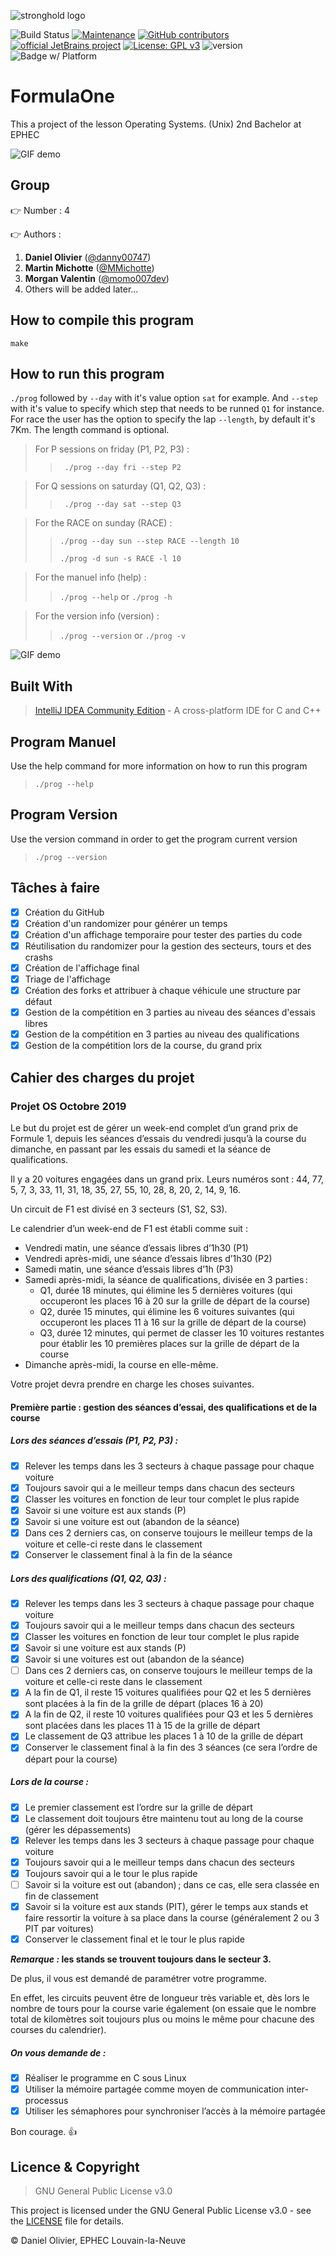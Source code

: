 ![stronghold logo](img/car.jpg)

![Build Status](https://img.shields.io/badge/build-passing%20-green)
[![Maintenance](https://img.shields.io/badge/Maintained%3F-yes-green.svg)](https://GitHub.com/Naereen/StrapDown.js/graphs/commit-activity)
[![GitHub contributors](https://camo.githubusercontent.com/72f84692f9f89555c176bb9e0eca9cf08d97fec9/68747470733a2f2f696d672e736869656c64732e696f2f62616467652f636f6e747269627574696f6e732d77656c636f6d652d6f72616e67652e737667)](https://github.com/danny00747/FormulaOne/settings/collaboration)
[![official JetBrains project](http://jb.gg/badges/official.svg)](https://confluence.jetbrains.com/display/ALL/JetBrains+on+GitHub)
[![License: GPL v3](https://img.shields.io/badge/License-GPLv3-blue.svg)](https://www.gnu.org/licenses/gpl-3.0)
![version](https://img.shields.io/badge/version-2.0-blue)
![Badge w/ Platform](https://img.shields.io/badge/platform-linux--64-lightgrey)


# FormulaOne

This a project of the lesson Operating Systems. (Unix) 2nd Bachelor at EPHEC 

![GIF demo](img/output.gif)

## Group

:point_right: Number : 4

:point_right: Authors :

1. **Daniel Olivier** ([@danny00747](https://github.com/danny00747 "danny00747"))
2. **Martin Michotte** ([@MMichotte](https://github.com/MMichotte "Martin Michotte"))
3. **Morgan Valentin** ([@momo007dev](https://github.com/momo007dev "Morgan Valentin"))
4. Others will be added later... 

## How to compile this program

`make`

## How to run this program

`./prog` followed by `--day` with it's value option `sat` for example. And `--step` 
 with it's value to specify which step that needs to be runned `Q1` for instance. 
 For race the user has the option to specify the lap `--length`, 
 by default it's 7Km. The length command is optional. 
 
> For P sessions on friday (P1, P2, P3) :
>
>>
>>``` ./prog --day fri --step P2```
>>

> For Q sessions on saturday (Q1, Q2, Q3) :
>
>>
>>``` ./prog --day sat --step Q3```
>>

> For the RACE on sunday (RACE) :
>
>>
>>``` ./prog --day sun --step RACE --length 10 ```
>>
>>``` ./prog -d sun -s RACE -l 10 ```
>>

> For the manuel info (help) :
>
>>
>>``` ./prog --help ``` or ``` ./prog -h ``` 
>>

> For the version info (version) :
>
>>
>>``` ./prog --version ``` or ``` ./prog -v ``` 
>>

![GIF demo](img/how-to-run-prog.gif.gif)

## Built With

> [IntelliJ IDEA Community Edition](https://www.jetbrains.com/clion/) - A cross-platform IDE for C and C++

## Program Manuel

Use the help command for more information on how to run this program

>``` ./prog --help ```
>

## Program Version

Use the version command in order to get the program current version 

>``` ./prog --version ```

## Tâches à faire

- [x] Création du GitHub
- [x] Création d'un randomizer pour générer un temps
- [x] Création d'un affichage temporaire pour tester des parties du code
- [x] Réutilisation du randomizer pour la gestion des secteurs, tours et des crashs
- [x] Création de l'affichage final
- [x] Triage de l'affichage
- [x] Création des forks et attribuer à chaque véhicule une structure par défaut
- [x] Gestion de la compétition en 3 parties au niveau des séances d'essais libres
- [x] Gestion de la compétition en 3 parties au niveau des qualifications
- [x] Gestion de la compétition lors de la course, du grand prix

## Cahier des charges du projet

### Projet OS Octobre 2019

Le but du projet est de gérer un week-end complet d’un grand prix de Formule 1, depuis les séances d’essais du vendredi jusqu’à la course du dimanche, en passant par les essais du samedi et la séance de qualifications.

Il y a 20 voitures engagées dans un grand prix.
Leurs numéros sont : 44, 77, 5, 7, 3, 33, 11, 31, 18, 35, 27, 55, 10, 28, 8, 20, 2, 14, 9, 16.

Un circuit de F1 est divisé en 3 secteurs (S1, S2, S3).

Le calendrier d’un week-end de F1 est établi comme suit :

- Vendredi matin, une séance d’essais libres d’1h30 (P1)
- Vendredi après-midi, une séance d’essais libres d’1h30 (P2)
- Samedi matin, une séance d’essais libres d’1h (P3)
- Samedi après-midi, la séance de qualifications, divisée en 3 parties :
  - Q1, durée 18 minutes, qui élimine les 5 dernières voitures (qui occuperont les places 16 à 20 sur la grille de départ de la course)
  - Q2, durée 15 minutes, qui élimine les 6 voitures suivantes (qui occuperont les places 11 à 16 sur la grille de départ de la course)
  - Q3, durée 12 minutes, qui permet de classer les 10 voitures restantes pour établir les 10 premières places sur la grille de départ de la course
- Dimanche après-midi, la course en elle-même.

Votre projet devra prendre en charge les choses suivantes.

#### Première partie : gestion des séances d’essai, des qualifications et de la course

##### Lors des séances d’essais (P1, P2, P3) :

- [x] Relever les temps dans les 3 secteurs à chaque passage pour chaque voiture
- [x] Toujours savoir qui a le meilleur temps dans chacun des secteurs
- [x] Classer les voitures en fonction de leur tour complet le plus rapide
- [x] Savoir si une voiture est aux stands (P)
- [x] Savoir si une voiture est out (abandon de la séance)
- [x] Dans ces 2 derniers cas, on conserve toujours le meilleur temps de la voiture et celle-ci reste dans le classement
- [x] Conserver le classement final à la fin de la séance

##### Lors des qualifications (Q1, Q2, Q3) :

- [x] Relever les temps dans les 3 secteurs à chaque passage pour chaque voiture
- [x] Toujours savoir qui a le meilleur temps dans chacun des secteurs
- [x] Classer les voitures en fonction de leur tour complet le plus rapide
- [x] Savoir si une voiture est aux stands (P)
- [x] Savoir si une voitures est out (abandon de la séance)
- [ ] Dans ces 2 derniers cas, on conserve toujours le meilleur temps de la voiture et celle-ci reste dans le classement
- [x] A la fin de Q1, il reste 15 voitures qualifiées pour Q2 et les 5 dernières sont placées à la fin de la grille de départ (places 16 à 20)
- [x] A la fin de Q2, il reste 10 voitures qualifiées pour Q3 et les 5 dernières sont placées dans les places 11 à 15 de la grille de départ
- [x] Le classement de Q3 attribue les places 1 à 10 de la grille de départ
- [x] Conserver le classement final à la fin des 3 séances (ce sera l’ordre de départ pour la course)

##### Lors de la course :

- [x] Le premier classement est l’ordre sur la grille de départ
- [x] Le classement doit toujours être maintenu tout au long de la course (gérer les dépassements)
- [x] Relever les temps dans les 3 secteurs à chaque passage pour chaque voiture
- [x] Toujours savoir qui a le meilleur temps dans chacun des secteurs
- [x] Toujours savoir qui a le tour le plus rapide
- [ ] Savoir si la voiture est out (abandon) ; dans ce cas, elle sera classée en fin de classement
- [x] Savoir si la voiture est aux stands (PIT), gérer le temps aux stands et faire ressortir la voiture à sa place dans la course (généralement 2 ou 3 PIT par voitures)
- [x] Conserver le classement final et le tour le plus rapide

**_Remarque :_ les stands se trouvent toujours dans le secteur 3.**

De plus, il vous est demandé de paramétrer votre programme.

En effet, les circuits peuvent être de longueur très variable et, dès lors le nombre de tours pour la course varie également (on essaie que le nombre total de kilomètres soit toujours plus ou moins le même pour chacune des courses du calendrier).

##### On vous demande de :

- [x] Réaliser le programme en C sous Linux
- [x] Utiliser la mémoire partagée comme moyen de communication inter-processus
- [x] Utiliser les sémaphores pour synchroniser l’accès à la mémoire partagée

Bon courage. :+1:

## Licence & Copyright

> GNU General Public License v3.0

This project is licensed under the GNU General Public License v3.0 - see the [LICENSE](LICENSE) file for details.

© Daniel Olivier, EPHEC Louvain-la-Neuve



